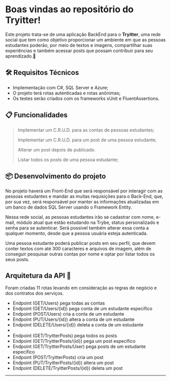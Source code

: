 # Boas vindas ao repositório do Tryitter!

   Este projeto trata-se de uma aplicação BackEnd para o **Tryitter**, uma rede social que tem como objetivo proporcionar um ambiente em que as pessoas estudantes poderão, por meio de textos e imagens, compartilhar suas experiências e também acessar posts que possam contribuir para seu aprendizado.💚

## 🛠️ Requisitos Técnicos

* Implementação com C#, SQL Server e Azure;
* O projeto terá rotas autenticadas e rotas anônimas;
* Os testes serão criados com os frameworks xUnit e FluentAssertions.

## 📋 Funcionalidades

> Implementar um C.R.U.D. para as contas de pessoas estudantes;
> 
> Implementar um C.R.U.D. para um post de uma pessoa estudante;
> 
> Alterar um post depois de publicado.
> 
> Listar todos os posts de uma pessoa estudante;

## 📦 Desenvolvimento do projeto

   No projeto haverá um Front-End que será responsável por interagir com as pessoas estudantes e mandar as muitas requisições para o Back-End, que, por sua vez, será responsável por manter as informações atualizadas em um banco de dados SQL Server usando o Framework Entity.
  
   Nessa rede social, as pessoas estudantes irão se cadastrar com nome, e-mail, módulo atual que estão estudando na Trybe, status personalizado e senha para se autenticar. Será possível também alterar essa conta a qualquer momento, desde que a pessoa usuária esteja autenticada.

   Uma pessoa estudante poderá publicar posts em seu perfil, que devem conter textos com até 300 caracteres e arquivos de imagem, além de conseguir pesquisar outras contas por nome e optar por listar todos os seus posts.
 
 ## Arquitetura da API 📝

  Foram criadas 11 rotas levando em consideração as regras de negócio e dos contratos dos serviços.
  * Endpoint (GET/Users) pega todas as contas
  * Endpoint (GET/Users/{id}) pega conta de um estudante específico
  * Endpoint (POST/Users) cria a conta de um estudante
  * Endpoint (PUT/Users/{id}) altera a conta de um estudante
  * Endpoint (DELETE/Users/{id}) deleta a conta de um estudante
  * 
  * Endpoint (GET/TryitterPosts) pega todos os posts
  * Endpoint (GET/TryitterPosts/{id}) pega um post específico
  * Endpoint (GET/TryitterPosts/User) pega posts de um estudante específico
  * Endpoint (POST/TryitterPosts) cria um post
  * Endpoint (PUT/TryitterPosts/{id}) altera um post
  * Endpoint (DELETE/TryitterPosts/{id}) deleta um post
---
